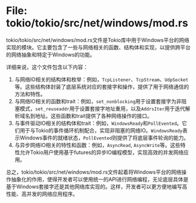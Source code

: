 # File: tokio/tokio/src/net/windows/mod.rs

tokio/tokio/src/net/windows/mod.rs文件是Tokio库中用于Windows平台的网络实现的模块。它主要包含了一些与网络相关的函数、结构体和实现，以提供跨平台的网络抽象和特定于Windows的功能。

详细来说，这个文件包含以下内容：

1. 与网络IO相关的结构体和枚举：例如，`TcpListener`、`TcpStream`、`UdpSocket`等。这些结构体封装了底层系统对应的套接字和操作，提供了用于网络通信的方法和特性。
2. 与网络IO相关的函数和trait：例如，`set_nonblocking`用于设置套接字为非阻塞模式，`set_reuseaddr`用于设置套接字地址重用，以及`AddrsIter`用于迭代解析域名到地址。这些函数和trait提供了各种网络操作的接口。
3. 与事件驱动IO相关的结构体和trait：例如，`WindowsReady`和`PollEvented`。它们用于与Tokio的事件循环机制配合，实现非阻塞的网络IO。`WindowsReady`表示Windows事件的就绪状态，`PollEvented`则提供了将底层事件轮询的能力。
4. 与异步网络IO相关的特性和函数：例如，`AsyncRead`, `AsyncWrite`等。这些特性允许Tokio用户使用基于futures的异步IO编程模型，实现高效的并发网络应用。

总之，tokio/tokio/src/net/windows/mod.rs文件起着将Windows平台的网络操作抽象化的作用，使得开发者可以使用统一的API进行网络编程，无论底层具体是基于Windows套接字还是其他网络库实现的。这样，开发者可以更方便地编写高性能、高并发的网络应用程序。


